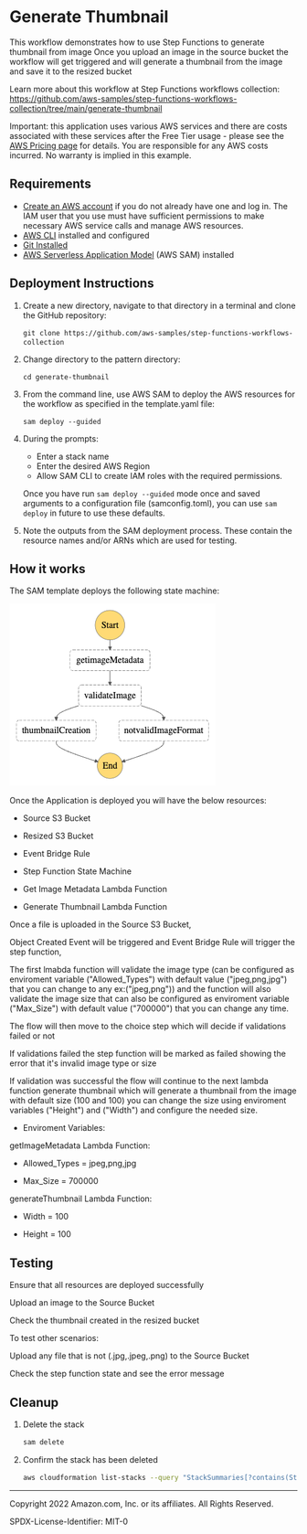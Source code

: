 # Generate Thumbnail

This workflow demonstrates how to use Step Functions to generate thumbnail from image
Once you upload an image in the source bucket the workflow will get triggered and will generate a thumbnail from the image and save it to the resized bucket

Learn more about this workflow at Step Functions workflows collection: https://github.com/aws-samples/step-functions-workflows-collection/tree/main/generate-thumbnail

Important: this application uses various AWS services and there are costs associated with these services after the Free Tier usage - please see the [AWS Pricing page](https://aws.amazon.com/pricing/) for details. You are responsible for any AWS costs incurred. No warranty is implied in this example.

## Requirements

* [Create an AWS account](https://portal.aws.amazon.com/gp/aws/developer/registration/index.html) if you do not already have one and log in. The IAM user that you use must have sufficient permissions to make necessary AWS service calls and manage AWS resources.
* [AWS CLI](https://docs.aws.amazon.com/cli/latest/userguide/install-cliv2.html) installed and configured
* [Git Installed](https://git-scm.com/book/en/v2/Getting-Started-Installing-Git)
* [AWS Serverless Application Model](https://docs.aws.amazon.com/serverless-application-model/latest/developerguide/serverless-sam-cli-install.html) (AWS SAM) installed

## Deployment Instructions

1. Create a new directory, navigate to that directory in a terminal and clone the GitHub repository:
    ``` 
    git clone https://github.com/aws-samples/step-functions-workflows-collection
    ```
1. Change directory to the pattern directory:
    ```
    cd generate-thumbnail
    ```
1. From the command line, use AWS SAM to deploy the AWS resources for the workflow as specified in the template.yaml file:
    ```
    sam deploy --guided
    ```
1. During the prompts:
    * Enter a stack name
    * Enter the desired AWS Region
    * Allow SAM CLI to create IAM roles with the required permissions.

    Once you have run `sam deploy --guided` mode once and saved arguments to a configuration file (samconfig.toml), you can use `sam deploy` in future to use these defaults.

1. Note the outputs from the SAM deployment process. These contain the resource names and/or ARNs which are used for testing.

## How it works

The SAM template deploys the following state machine:

![image](./resources/statemachine.png)

Once the Application is deployed you will have the below resources:

- Source S3 Bucket

- Resized S3 Bucket

- Event Bridge Rule

- Step Function State Machine

- Get Image Metadata Lambda Function

- Generate Thumbnail Lambda Function


Once a file is uploaded in the Source S3 Bucket, 

Object Created Event will be triggered and Event Bridge Rule will trigger the step function,

The first lmabda function will validate the image type (can be configured as enviroment variable ("Allowed_Types") with default value ("jpeg,png,jpg") that you can change to any ex:("jpeg,png")) and the function will also validate the image size that can also be configured as enviroment variable ("Max_Size") with default value ("700000") that you can change any time.

The flow will then move to the choice step which will decide if validations failed or not

If validations failed the step function will be marked as failed showing the error that it's invalid image type or size

If validation was successful the flow will continue to the next lambda function generate thumbnail which will generate a thumbnail from the image with default size (100 and 100) you can change the size using enviroment variables ("Height") and ("Width") and configure the needed size.


* Enviroment Variables:

getImageMetadata Lambda Function:

- Allowed_Types = jpeg,png,jpg

- Max_Size = 700000

generateThumbnail Lambda Function:

- Width = 100

- Height = 100

## Testing

Ensure that all resources are deployed successfully

Upload an image to the Source Bucket

Check the thumbnail created in the resized bucket



To test other scenarios:

Upload any file that is not (.jpg,.jpeg,.png) to the Source Bucket

Check the step function state and see the error message

## Cleanup
 
1. Delete the stack
    ```bash
    sam delete
    ```
1. Confirm the stack has been deleted
    ```bash
    aws cloudformation list-stacks --query "StackSummaries[?contains(StackName,'STACK_NAME')].StackStatus"
    ```
----
Copyright 2022 Amazon.com, Inc. or its affiliates. All Rights Reserved.

SPDX-License-Identifier: MIT-0